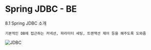 # Spring JDBC - BE

8.1 Spring JDBC 소개
~~~
기본적인 DB에 접근하는 커넥션, 파라미터 세팅, 트랜잭션 제어 등을 해주도록 도와줌
~~~
![JDBC](https://cphinf.pstatic.net/mooc/20180205_176/1517797019977L6ygq_PNG/2_11_2_springJDBC.PNG?type=w760)